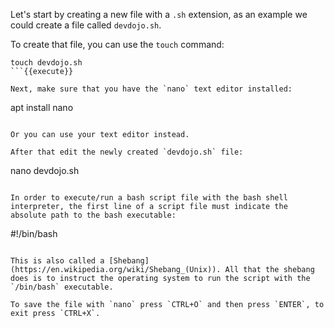 Let's start by creating a new file with a `.sh` extension, as an example we could create a file called `devdojo.sh`.

To create that file, you can use the `touch` command:

```
touch devdojo.sh
```{{execute}}

Next, make sure that you have the `nano` text editor installed:

```
apt install nano
```{{execute}}

Or you can use your text editor instead.

After that edit the newly created `devdojo.sh` file:

```
nano devdojo.sh
```{{execute}}

In order to execute/run a bash script file with the bash shell interpreter, the first line of a script file must indicate the absolute path to the bash executable:

```
#!/bin/bash
```{{copy}}

This is also called a [Shebang](https://en.wikipedia.org/wiki/Shebang_(Unix)). All that the shebang does is to instruct the operating system to run the script with the `/bin/bash` executable.

To save the file with `nano` press `CTRL+O` and then press `ENTER`, to exit press `CTRL+X`.